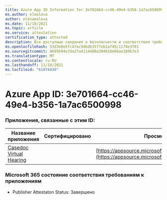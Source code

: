 ```yaml
---
title: Azure App ID Information for 3e701664-cc46-49e4-b356-1a7ac6500998
ms.author: elmalova
author: elenamalova
ms.date: 11/18/2021
ms.topic: article
ms.service: attestation
certification_type: attested
description: Все доступные сведения о безопасности и соответствия требованиям для 3e701664-cc46-49e4-b356-1a7ac6500998.
ms.openlocfilehash: 53d3e0e5fc47ac9dbdb3577eb1a745c1174e3781
ms.sourcegitcommit: 8695694a7da27a4114480a394616e66ae180b7e3
ms.translationtype: MT
ms.contentlocale: ru-RU
ms.lasthandoff: 11/18/2021
ms.locfileid: "61074436"
---
```

# <a name="azure-app-id-3e701664-cc46-49e4-b356-1a7ac6500998"></a>Azure App ID: 3e701664-cc46-49e4-b356-1a7ac6500998


### <a name="apps-associated-with-this-id"></a>Приложения, связанные с этим ID:
| **Название приложения** | **Сертифицировано** | **Просмотр в AppSource** |
|--------------|---------------|-----------------------|
| [Casedoc Virtual Hearing](https://docs.microsoft.com/microsoft-365-app-certification/forward/WA200003164) |  | [https://appsource.microsoft.com/product/office/WA200003164](https://appsource.microsoft.com/product/office/WA200003164) |

### <a name="microsoft-365-app-compliance-status"></a>Microsoft 365 состояние соответствия требованиям к приложениям
- Publisher Attestaton Status: Завершено
